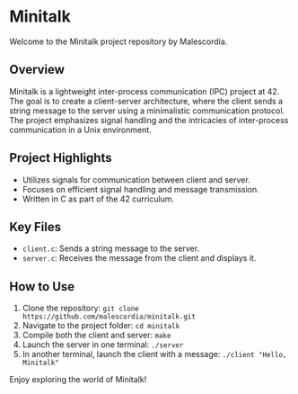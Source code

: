 # Minitalk

Welcome to the Minitalk project repository by Malescordia.

## Overview
Minitalk is a lightweight inter-process communication (IPC) project at 42. The goal is to create a client-server architecture, where the client sends a string message to the server using a minimalistic communication protocol. The project emphasizes signal handling and the intricacies of inter-process communication in a Unix environment.

## Project Highlights
- Utilizes signals for communication between client and server.
- Focuses on efficient signal handling and message transmission.
- Written in C as part of the 42 curriculum.

## Key Files
- `client.c`: Sends a string message to the server.
- `server.c`: Receives the message from the client and displays it.

## How to Use
1. Clone the repository: `git clone https://github.com/malescordia/minitalk.git`
2. Navigate to the project folder: `cd minitalk`
3. Compile both the client and server: `make`
4. Launch the server in one terminal: `./server`
5. In another terminal, launch the client with a message: `./client "Hello, Minitalk"`

Enjoy exploring the world of Minitalk!
